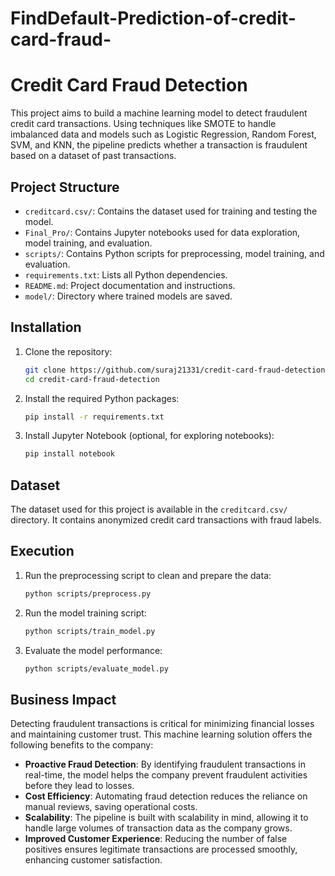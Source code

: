 # FindDefault-Prediction-of-credit-card-fraud-

# Credit Card Fraud Detection

This project aims to build a machine learning model to detect fraudulent credit card transactions. Using techniques like SMOTE to handle imbalanced data and models such as Logistic Regression, Random Forest, SVM, and KNN, the pipeline predicts whether a transaction is fraudulent based on a dataset of past transactions.


## Project Structure
- `creditcard.csv/`: Contains the dataset used for training and testing the model.
- `Final_Pro/`: Contains Jupyter notebooks used for data exploration, model training, and evaluation.
- `scripts/`: Contains Python scripts for preprocessing, model training, and evaluation.
- `requirements.txt`: Lists all Python dependencies.
- `README.md`: Project documentation and instructions.
- `model/`: Directory where trained models are saved.

## Installation

1. Clone the repository:
   ```bash
   git clone https://github.com/suraj21331/credit-card-fraud-detection.git
   cd credit-card-fraud-detection
   ```

2. Install the required Python packages:
   ```bash
   pip install -r requirements.txt
   ```

3. Install Jupyter Notebook (optional, for exploring notebooks):
   ```bash
   pip install notebook
   ```


## Dataset
The dataset used for this project is available in the `creditcard.csv/` directory. It contains anonymized credit card transactions with fraud labels.


## Execution

1. Run the preprocessing script to clean and prepare the data:
   ```bash
   python scripts/preprocess.py
   ```

2. Run the model training script:
   ```bash
   python scripts/train_model.py
   ```

3. Evaluate the model performance:
   ```bash
   python scripts/evaluate_model.py
   ```


## Business Impact

Detecting fraudulent transactions is critical for minimizing financial losses and maintaining customer trust. This machine learning solution offers the following benefits to the company:

- **Proactive Fraud Detection**: By identifying fraudulent transactions in real-time, the model helps the company prevent fraudulent activities before they lead to losses.
- **Cost Efficiency**: Automating fraud detection reduces the reliance on manual reviews, saving operational costs.
- **Scalability**: The pipeline is built with scalability in mind, allowing it to handle large volumes of transaction data as the company grows.
- **Improved Customer Experience**: Reducing the number of false positives ensures legitimate transactions are processed smoothly, enhancing customer satisfaction.




